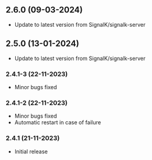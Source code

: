 
## 2.6.0 (09-03-2024)
- Update to latest version from SignalK/signalk-server

## 2.5.0 (13-01-2024)
- Update to latest version from SignalK/signalk-server
### 2.4.1-3 (22-11-2023)
- Minor bugs fixed
### 2.4.1-2 (22-11-2023)
- Minor bugs fixed
- Automatic restart in case of failure

### 2.4.1 (21-11-2023)
- Initial release
